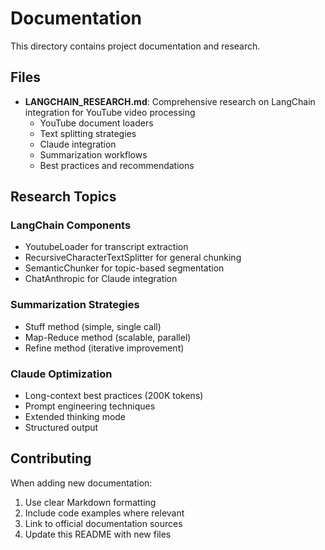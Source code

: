 # Documentation

This directory contains project documentation and research.

## Files

- **LANGCHAIN_RESEARCH.md**: Comprehensive research on LangChain integration for YouTube video processing
  - YouTube document loaders
  - Text splitting strategies
  - Claude integration
  - Summarization workflows
  - Best practices and recommendations

## Research Topics

### LangChain Components
- YoutubeLoader for transcript extraction
- RecursiveCharacterTextSplitter for general chunking
- SemanticChunker for topic-based segmentation
- ChatAnthropic for Claude integration

### Summarization Strategies
- Stuff method (simple, single call)
- Map-Reduce method (scalable, parallel)
- Refine method (iterative improvement)

### Claude Optimization
- Long-context best practices (200K tokens)
- Prompt engineering techniques
- Extended thinking mode
- Structured output

## Contributing

When adding new documentation:
1. Use clear Markdown formatting
2. Include code examples where relevant
3. Link to official documentation sources
4. Update this README with new files
